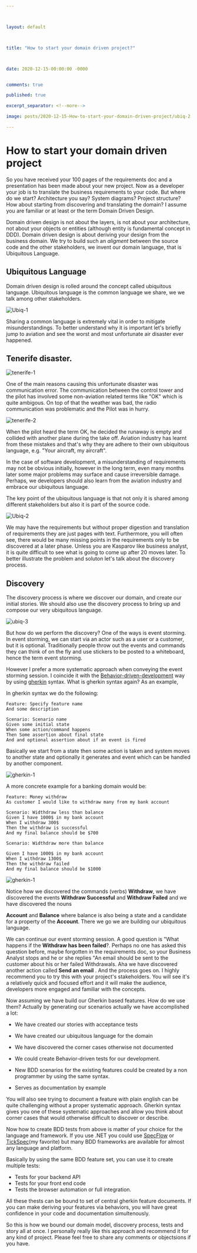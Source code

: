 ```yaml
---



layout: default



title: "How to start your domain driven project?"



date: 2020-12-15-00:00:00 -0000


comments: true

published: true

excerpt_separator: <!--more-->

image: posts/2020-12-15-How-to-start-your-domain-driven-project/ubiq-2.png

---
```


# How to start your domain driven project

So you have received your 100 pages of the requirements doc and a presentation has been made about your new project. Now as a developer your job is to translate the business requirements to your code. But where do we start? Architecture you say? System diagrams? Project structure? How about starting from discovering and translating the domain? I assume you are familiar or at least or the term Domain Driven Design. 

Domain driven design is not about the layers, is not about your architecture, not about your objects or entities (although entity is fundamental concept in DDD). Domain driven design is about deriving your design from the business domain. We try to build such an _aligment_ between the source code and the other stakeholders, we invent our domain language, that is Ubiquitous Language.



## Ubiquitous Language


Domain driven design is rolled around the concept called ubiquitous language. Ubiquitous language is the common language we share, we we talk among other stakeholders. 


![Ubiq-1](/assets/posts/2020-12-15-How-to-start-your-domain-driven-project/ubiq-1.png)



<!--more-->

Sharing a common language is extremely vital in order to mitigate misunderstandings. To better understand why it is important let's briefly jump to aviation and  see the worst and most unfortunate air disaster ever happened.



## Tenerife disaster. 



![tenerife-1](/assets/posts/2020-12-15-How-to-start-your-domain-driven-project/tenerife-1.png)



One of the main reasons causing this unfortunate disaster was communication error. The communication between the control tower and the pilot has involved some non-aviation related terms like "OK" which is quite ambigous. On top of that the weather was bad, the radio communication was problematic and the Pilot was in hurry. 





![tenerife-2](/assets/posts/2020-12-15-How-to-start-your-domain-driven-project/tenerife-cvr.png)


When the pilot heard the term OK, he decided the runaway is empty and collided with another plane during the take off. Aviation industry has learnt from these mistakes and that's why they are adhere to their own ubiquitous language, e.g. "Your aircraft, my aircraft".

In the case of software development, a misunderstanding of requirements may not be obvious initially, however in the long term, even many months later some major problems may surface and cause irreversible damage. Perhaps, we developers should also learn from  the aviation industry and embrace our ubiquitous language.



The key point of  the ubiquitous language is that not only it is shared among different stakeholders but also it is part of the source code. 



![Ubiq-2](/assets/posts/2020-12-15-How-to-start-your-domain-driven-project/ubiq-2.png)



We may have the requirements but without proper digestion and translation of requirements they are just pages with text. Furthermore, you will often see, 
there would be many missing points in the requirements only to be discovered at a later phase. Unless you are Kasparov like business analyst, it is quite difficult to see what is going to come up after 20 moves later. To better illustrate the problem and soluton let's talk about the discovery process.



## Discovery 

The discovery process is where we discover our domain, and create our initial stories. We should also use the discovery process to bring up and compose our very ubiquitous language.


![ubiq-3](/assets/posts/2020-12-15-How-to-start-your-domain-driven-project/ubiq-3.png)



But how do we perform the discovery? One of the ways is event storming. In event storming, we can start via an actor such as a user or a customer, but it is optional. Traditionally people throw out the events and commands they can think of on the fly and use stickers to be posted to a whiteboard, hence the term event storming.

However I prefer a more systematic approach when conveying the event storming session. I coincide it with the [Behavior-driven-development](https://en.wikipedia.org/wiki/Behavior-driven_development) way by using [gherkin](https://cucumber.io/docs/gherkin/) syntax. What is gherkin syntax again? As an example,



In gherkin syntax we do the following:



```gherkin
Feature: Specify feature name
And some description

Scenario: Scenario name
Given some initial state
When some action/command happens
Then Some assertion about final state
And and optional assertion about if an event is fired
```



Basically we start from  a state then some action is taken  and system moves to another state and optionally it generates and event which can be handled by another component.





![gherkin-1](/assets/posts/2020-12-15-How-to-start-your-domain-driven-project/state-event-command.png)







A more concrete example for a banking domain would be:



```gherkin
Feature: Money withdraw
As customer I would like to withdraw many from my bank account

Scenario: Widthdraw less than balance
Given I have 1000$ in my bank account
When I withdraw 300$ 
Then the withdraw is successful
And my final balance should be $700

Scenario: Widthdraw more than balance

Given I have 1000$ in my bank account
When I withdraw 1300$ 
Then the withdraw failed
And my final balance should be $1000
```

![gherkin-1](/assets/posts/2020-12-15-How-to-start-your-domain-driven-project/gherkin-1.png)


Notice how we discovered the commands (verbs) **Withdraw**, we have discovered the events **Withdraw Successful** and **Withdraw Failed** and we have discovered the nouns

**Account** and **Balance** where balance is also being a state and a candidate for a property of the **Account**. There we go we are building our ubiquitous language.

We can continue our event storming session. A good question is "What happens if the **Withdraw has been failed**?. Perhaps no one has asked this question before, maybe forgotten in the requirements doc, so your Business Analyst stops and he or she replies "An email should be sent to the customer about his or her failed Withdrawals. Aha we have discovered another action called **Send an email** . And the process goes on. I highly recommend you to try this with your project's stakeholders. You will see it's a relatively quick and focused effort and it will make the audience, developers more engaged and familiar with the concepts.



Now assuming we have build our Gherkin based features. How do we use them? Actually by generating our scenarios actually we have accomplished a lot:



- We have created our stories with acceptance tests

- We have created our ubiquitous language for the domain

- We have discovered the corner cases otherwise not documented

- We could create Behavior-driven tests for our development.

- New BDD scenarios for the existing features could be created by a non programmer by using the same syntax.

- Serves as documentation by example

You will also see trying to document a feature with plain english can be quite challenging without a proper systematic approach. Gherkin syntax gives you one of these systematic approaches and allow you think about corner cases that would otherwise difficult to discover or describe.

Now how to create BDD tests from above is matter of your choice for the language and framework. If you use .NET you could use [SpecFlow](https://specflow.org/) or [TickSpec](https://github.com/fsprojects/TickSpec)(my favorite) but many BDD frameworks are available for almost any language and platform. 

Basically by using the same BDD feature set, you can use it to create multiple tests:
- Tests for your backend API
- Tests for your front end code
- Tests the browser automation or full integration.

All these thests can be bound to set of central gherkin feature documents. If you can make deriving your features via behaviors, you will have great confidence in your code and 
documentation simultenously. 

So this is how we bound our domain model, discovery process, tests and story all at once. I personally really like this approach and recommend it for any kind of project.
Please feel free to share any comments or objectsions if you have. 



